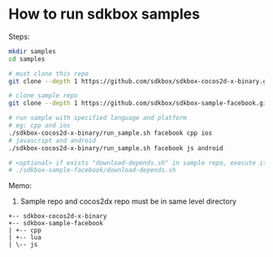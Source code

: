 
# How to run sdkbox samples

Steps:

~~~bash
mkdir samples
cd samples

# must clone this repo
git clone --depth 1 https://github.com/sdkbox/sdkbox-cocos2d-x-binary.git

# clone sample repo
git clone --depth 1 https://github.com/sdkbox/sdkbox-sample-facebook.git

# run sample with specified language and platform
# eg: cpp and ios
./sdkbox-cocos2d-x-binary/run_sample.sh facebook cpp ios
# javascript and android
./sdkbox-cocos2d-x-binary/run_sample.sh facebook js android

# <optional> if exists "download-depends.sh" in sample repo, execute it
# ./sdkbox-sample-facebook/download-depends.sh

~~~

Memo:

1.  Sample repo and cocos2dx repo must be in same level directory

~~~
+-- sdkbox-cocos2d-x-binary
+-- sdkbox-sample-facebook
| +-- cpp
| +-- lua
| \-- js
~~~
